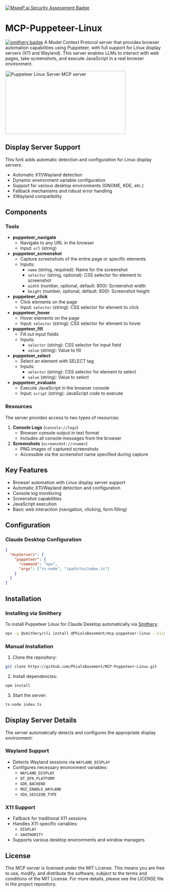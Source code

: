 [![MseeP.ai Security Assessment Badge](https://mseep.net/pr/phialsbasement-mcp-puppeteer-linux-badge.png)](https://mseep.ai/app/phialsbasement-mcp-puppeteer-linux)

# MCP-Puppeteer-Linux
[![smithery badge](https://smithery.ai/badge/@PhialsBasement/mcp-puppeteer-linux)](https://smithery.ai/server/@PhialsBasement/mcp-puppeteer-linux)
A Model Context Protocol server that provides browser automation capabilities using Puppeteer, with full support for Linux display servers (X11 and Wayland). This server enables LLMs to interact with web pages, take screenshots, and execute JavaScript in a real browser environment.

<a href="https://glama.ai/mcp/servers/dhm3zekwh9"><img width="380" height="200" src="https://glama.ai/mcp/servers/dhm3zekwh9/badge" alt="Puppeteer Linux Server MCP server" /></a>

## Display Server Support
This fork adds automatic detection and configuration for Linux display servers:
- Automatic X11/Wayland detection
- Dynamic environment variable configuration
- Support for various desktop environments (GNOME, KDE, etc.)
- Fallback mechanisms and robust error handling
- XWayland compatibility

## Components
### Tools
- **puppeteer_navigate**
  - Navigate to any URL in the browser
  - Input: `url` (string)
- **puppeteer_screenshot**
  - Capture screenshots of the entire page or specific elements
  - Inputs:
    - `name` (string, required): Name for the screenshot
    - `selector` (string, optional): CSS selector for element to screenshot
    - `width` (number, optional, default: 800): Screenshot width
    - `height` (number, optional, default: 600): Screenshot height
- **puppeteer_click**
  - Click elements on the page
  - Input: `selector` (string): CSS selector for element to click
- **puppeteer_hover**
  - Hover elements on the page
  - Input: `selector` (string): CSS selector for element to hover
- **puppeteer_fill**
  - Fill out input fields
  - Inputs:
    - `selector` (string): CSS selector for input field
    - `value` (string): Value to fill
- **puppeteer_select**
  - Select an element with SELECT tag
  - Inputs:
    - `selector` (string): CSS selector for element to select
    - `value` (string): Value to select
- **puppeteer_evaluate**
  - Execute JavaScript in the browser console
  - Input: `script` (string): JavaScript code to execute

### Resources
The server provides access to two types of resources:
1. **Console Logs** (`console://logs`)
   - Browser console output in text format
   - Includes all console messages from the browser
2. **Screenshots** (`screenshot://<name>`)
   - PNG images of captured screenshots
   - Accessible via the screenshot name specified during capture

## Key Features
- Browser automation with Linux display server support
- Automatic X11/Wayland detection and configuration
- Console log monitoring
- Screenshot capabilities
- JavaScript execution
- Basic web interaction (navigation, clicking, form filling)

## Configuration
### Claude Desktop Configuration
```json
{
  "mcpServers": {
    "puppeteer": {
      "command": "npx",
      "args": ["ts-node", "/path/to/index.ts"]
    }
  }
}
```

## Installation

### Installing via Smithery

To install Puppeteer Linux for Claude Desktop automatically via [Smithery](https://smithery.ai/server/@PhialsBasement/mcp-puppeteer-linux):

```bash
npx -y @smithery/cli install @PhialsBasement/mcp-puppeteer-linux --client claude
```

### Manual Installation
1. Clone the repository:
```bash
git clone https://github.com/PhialsBasement/MCP-Puppeteer-Linux.git
```

2. Install dependencies:
```bash
npm install
```

3. Start the server:
```bash
ts-node index.ts
```

## Display Server Details
The server automatically detects and configures the appropriate display environment:

### Wayland Support
- Detects Wayland sessions via `WAYLAND_DISPLAY`
- Configures necessary environment variables:
  - `WAYLAND_DISPLAY`
  - `QT_QPA_PLATFORM`
  - `GDK_BACKEND`
  - `MOZ_ENABLE_WAYLAND`
  - `XDG_SESSION_TYPE`

### X11 Support
- Fallback for traditional X11 sessions
- Handles X11-specific variables:
  - `DISPLAY`
  - `XAUTHORITY`
- Supports various desktop environments and window managers

## License
This MCP server is licensed under the MIT License. This means you are free to use, modify, and distribute the software, subject to the terms and conditions of the MIT License. For more details, please see the LICENSE file in the project repository.
